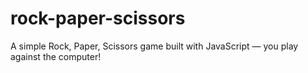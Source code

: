 # rock-paper-scissors
A simple Rock, Paper, Scissors game built with JavaScript — you play against the computer!
